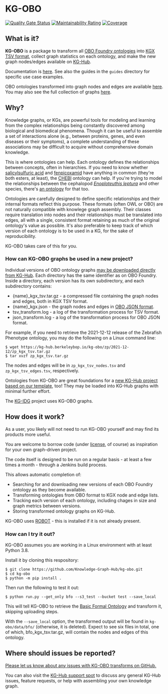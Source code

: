 # KG-OBO

[![Quality Gate Status](https://sonarcloud.io/api/project_badges/measure?project=Knowledge-Graph-Hub_kg-obo&metric=alert_status)](https://sonarcloud.io/dashboard?id=Knowledge-Graph-Hub_kg-obo)
[![Maintainability Rating](https://sonarcloud.io/api/project_badges/measure?project=Knowledge-Graph-Hub_kg-obo&metric=sqale_rating)](https://sonarcloud.io/dashboard?id=Knowledge-Graph-Hub_kg-obo)
[![Coverage](https://sonarcloud.io/api/project_badges/measure?project=Knowledge-Graph-Hub_kg-obo&metric=coverage)](https://sonarcloud.io/dashboard?id=Knowledge-Graph-Hub_kg-obo)

## What is it?

**KG-OBO** is a package to transform all [OBO Foundry ontologies](http://obofoundry.org/) into [KGX TSV format](https://github.com/biolink/kgx/blob/master/specification/kgx-format.md), collect graph statistics on each ontology, and make the new graph nodes/edges available on [KG-Hub](https://knowledge-graph-hub.github.io/).

Documentation is [here](https://knowledge-graph-hub.github.io/kg-obo/getting_started.html).
See also the guides in the `guides` directory for specific use case examples.

OBO ontologies transformed into graph nodes and edges are available [here](https://knowledge-graph-hub.github.io/kg_obo/).
You may also see the full collection of graphs [here](https://kg-hub.berkeleybop.io/kg-obo/).

## Why?

Knowledge graphs, or KGs, are powerful tools for modeling and learning from the complex relationships being constantly discovered among biological and biomedical phenomena. Though it can be useful to assemble a set of interactions alone (e.g., between proteins, genes, and even diseases or their symptoms), a complete understanding of these associations may be difficult to acquire without comprehensive domain knowledge. 

This is where ontologies can help. Each ontology defines the relationships between concepts, often in hierarchies. If you need to know whether [salicylsulfuric acid](https://www.ontobee.org/ontology/CHEBI?iri=http%3A%2F%2Fpurl.obolibrary.org%2Fobo%2FCHEBI_134899) and [fenpicoxamid](https://www.ontobee.org/ontology/CHEBI?iri=http://purl.obolibrary.org/obo/CHEBI_136340) have anything in common (they're both esters, at least), the [CHEBI](https://obofoundry.org/ontology/chebi.html) ontology can help. If you're trying to model the relationships between the cephalopod [*Enoploteuthis leptura*](https://www.ontobee.org/ontology/CEPH?iri=http://purl.obolibrary.org/obo/NCBITaxon_283049) and other species, there's [an ontology](https://obofoundry.org/ontology/ceph.html) for that too. 

Ontologies are carefully designed to define specific relationships and their internal formats reflect this purpose. These formats (often OWL or OBO) are not naturally compatible with knowlege graph assembly. Their classes require translation into nodes and their relationships must be translated into edges, all with a single, consistent format retaining as much of the original ontology's value as possible. It's also preferable to keep track of which version of each ontology is to be used in a KG, for the sake of reproducibility.

KG-OBO takes care of this for you.

### How can KG-OBO graphs be used in a new project?

Individual versions of OBO ontology graphs [may be downloaded directly from KG-Hub](https://kg-hub.berkeleybop.io/kg-obo/). Each directory has the same identifier as on OBO Foundry. Inside a directory, each version has its own subdirectory, and each subdirectory contains:

* {name}_kgx_tsv.tar.gz - a compressed file containing the graph nodes and edges, both in KGX TSV format.
* {name}_kgx.json - the graph nodes and edges in [OBO JSON format](https://github.com/geneontology/obographs).
* tsv_transform.log - a log of the transformation process for TSV format.
* json_transform.log  - a log of the transformation process for OBO JSON format.

For example, if you need to retrieve the 2021-12-12 release of the Zebrafish Phenotype ontology, you may do the following on a Linux command line:

```
$ wget https://kg-hub.berkeleybop.io/kg-obo/zp/2021-12-12/zp_kgx_tsv.tar.gz
$ tar xvzf zp_kgx_tsv.tar.gz
```

The nodes and edges will be in `zp_kgx_tsv_nodes.tsv` and `zp_kgx_tsv_edges.tsv`, respectively.

Ontologies from KG-OBO are great foundations for a [new KG-Hub project based on our template](https://github.com/Knowledge-Graph-Hub/kg-dtm-template), too! They may be loaded into KG-Hub graphs with minimal further effort.

The [KG-IDG](https://github.com/Knowledge-Graph-Hub/kg-idg) project uses KG-OBO graphs. 

## How does it work?

As a user, you likely will not need to run KG-OBO yourself and may find its products more useful.

You are welcome to borrow code (under [license](https://github.com/Knowledge-Graph-Hub/knowledge-graph-hub-support/blob/main/LICENSE), of course) as inspiration for your own graph-driven project.

The code itself is designed to be run on a regular basis - at least a few times a month - through a Jenkins build process. 

This allows automatic completion of:
* Searching for and downloading new versions of each OBO Foundry ontology as they become available.
* Transforming ontologies from OBO format to KGX node and edge lists.
* Tracking each version of each ontology, including chages in size and graph metrics between versions.
* Storing transformed ontology graphs on KG-Hub.

KG-OBO uses [ROBOT](http://robot.obolibrary.org/) - this is installed if it is not already present.

### How can I try it out? ###

KG-OBO assumes you are working in a Linux environment with at least Python 3.8.

Install it by cloning this respository:
```
$ git clone https://github.com/Knowledge-Graph-Hub/kg-obo.git
$ cd kg-obo
$ python -m pip install .
```

Then run the following to test it out:
```
$ python run.py --get_only bfo --s3_test --bucket test --save_local
```
This will tell KG-OBO to retrieve the [Basic Formal Ontology](https://obofoundry.org/ontology/bfo) and transform it, skipping uploading steps.

With the `--save_local` option, the transformed output will be found in `kg-obo/data/bfo/` (otherwise, it is deleted). Expect to see six files in total, one of which, bfo_kgx_tsv.tar.gz, will contain the nodes and edges of this ontology.

## Where should issues be reported?
[Please let us know about any issues with KG-OBO transforms on GitHub.](https://github.com/Knowledge-Graph-Hub/kg-obo/issues/new/choose)

You can also visit the [KG-Hub support spot](https://github.com/Knowledge-Graph-Hub/knowledge-graph-hub-support) to discuss any general KG-Hub issues, feature requests, or help with assembling your own knowledge graph.
